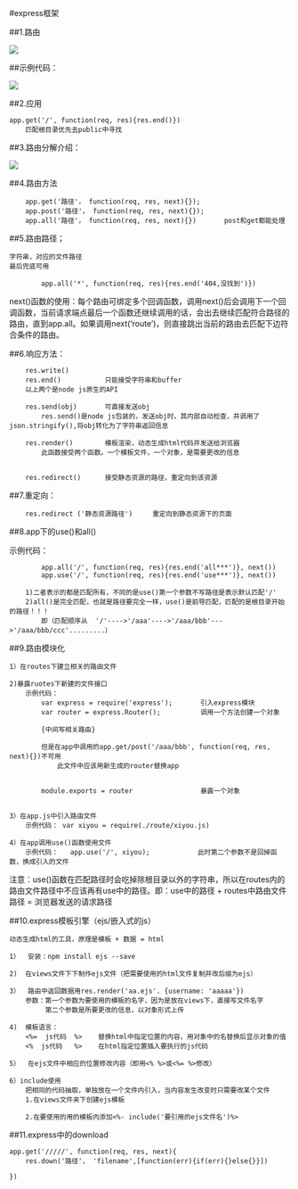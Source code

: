 #express框架


##1.路由

![](http://i.imgur.com/Pf06qIO.png)

##示例代码：

![](http://i.imgur.com/Tooecb3.png)




##2.应用

	app.get('/', function(req, res){res.end()})
		匹配根目录优先去public中寻找



##3.路由分解介绍：

![](http://i.imgur.com/gCQR7E0.png)


##4.路由方法

```
	app.get('路径'， function(req, res, next){});
	app.post('路径'， function(req, res, next){});
	app.all('路径'， function(req, res, next){})		post和get都能处理
```

##5.路由路径；

	字符串，对应的文件路径
	最后兜底可用
```
		app.all('*', function(req, res){res.end('404,没找到')})
```

next()函数的使用：每个路由可绑定多个回调函数，调用next()后会调用下一个回调函数，当前请求端点最后一个函数还继续调用的话，会出去继续匹配符合路径的路由，直到app.all。如果调用next(‘route’)，则直接跳出当前的路由去匹配下边符合条件的路由。


##6.响应方法：

```
	res.write()
	res.end()			只能接受字符串和buffer
	以上两个是node js原生的API

	res.send(obj)		可直接发送obj
		res.send()是node js包装的，发送obj时，其内部自动检查，并调用了json.stringify(),将obj转化为了字符串返回信息

	res.render()		模板渲染，动态生成html代码并发送给浏览器
		此函数接受两个函数。一个模板文件，一个对象，是需要更改的信息


	res.redirect()		接受静态资源的路径，重定向到该资源
```

##7.重定向：

```
	res.redirect ('静态资源路径')		重定向到静态资源下的页面
```


##8.app下的use()和all()

  示例代码：
```
		app.all('/', function(req, res){res.end('all***')}, next())
		app.use('/', function(req, res){res.end('use***')}, next())

	1)二者表示的都是匹配所有，不同的是use()第一个参数不写路径是表示默认匹配'/'
	2)all()是完全匹配，也就是路径要完全一样，use()是前导匹配，匹配的是根目录开始的路径！！！
		即（匹配顺序从  '/'---->'/aaa'---->'/aaa/bbb'--->'/aaa/bbb/ccc'.........）
```


##9.路由模块化

	1）在routes下建立相关的路由文件

	2)暴露ruotes下新建的文件接口
		示例代码：
			var express = require('express');		引入express模块
			var router = express.Router();			调用一个方法创建一个对象

			{中间写相关路由}

			但是在app中调用的app.get/post('/aaa/bbb', function(req, res, next){})不可用
				此文件中应该用新生成的router替换app
					

			module.exports = router					暴露一个对象

	
	3）在app.js中引入路由文件
		示例代码： var xiyou = require(./route/xiyou.js)
					 
	4）在app调用use()函数使用文件
		示例代码：	app.use('/', xiyou);			此时第二个参数不是回掉函数，换成引入的文件


注意：use()函数在匹配路径时会吃掉除根目录以外的字符串，所以在routes内的路由文件路径中不应该再有use中的路径。即：use中的路径 + routes中路由文件路径 = 浏览器发送的请求路径 


##10.express模板引擎（ejs/嵌入式的js）

	动态生成html的工具，原理是模板 + 数据 = html

	1）	安装：npm install ejs --save

	2)	在views文件下下制作ejs文件（把需要使用的html文件复制并改后缀为ejs）

	3）	路由中返回数据用res.render('aa.ejs'. {username: 'aaaaa'})
		参数：第一个参数为要使用的模板的名字，因为是放在views下，直接写文件名字
			 第二个参数是所要更改的信息，以对象形式上传

	4)	模板语言：
		<%=  js代码  %>	 替换html中指定位置的内容，用对象中的名替换后显示对象的值
		<%  js代码   %>	 在html指定位置插入要执行的js代码

	5）	在ejs文件中相应的位置修改内容（即用<% %>或<%= %>修改）

	6）include使用
		把相同的代码抽取，单独放在一个文件内引入，当内容发生改变时只需要改某个文件
		1.在views文件夹下创建ejs模板

		2.在要使用的用的模板内添加<%- include('要引用的ejs文件名')%>


##11.express中的download

	app.get('/////', function(req, res, next){
		res.down('路径'， 'filename',[function(err){if(err){}else{}}])
	
	})

		

	
